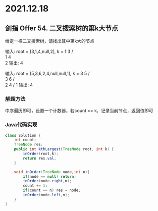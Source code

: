 # 2021.12.18

## 剑指 Offer 54. 二叉搜索树的第k大节点

给定一棵二叉搜索树，请找出其中第k大的节点

输入: root = [3,1,4,null,2], k = 1
   3
  / \
 1   4
  \
   2
输出: 4



输入: root = [5,3,6,2,4,null,null,1], k = 3
       5
      / \
     3   6
    / \
   2   4
  /
 1
输出: 4

### 解题方法

中序遍历即可，设置一个计数器，若count == k，记录当前节点，返回值即可

### Java代码实现

```java
class Solution {
    int count;
    TreeNode res;
    public int kthLargest(TreeNode root, int k) {
        inOrder(root,k);
        return res.val;
    }

    void inOrder(TreeNode node,int n){
        if(node == null) return;
        inOrder(node.right,n);
        count += 1;
        if(count == n) res = node;
        inOrder(node.left,n);
    }
}
```



